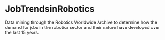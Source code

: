 # JobTrendsinRobotics
Data mining through the Robotics Worldwide Archive to determine how the demand for jobs in the robotics sector and their nature have developed over the last 15 years.
